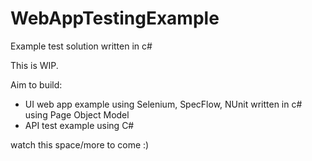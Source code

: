 # WebAppTestingExample
Example test solution written in c#

This is WIP.

Aim to build: 

* UI web app example using Selenium, SpecFlow, NUnit written in c# using Page Object Model
* API test example using C#

watch this space/more to come :)
